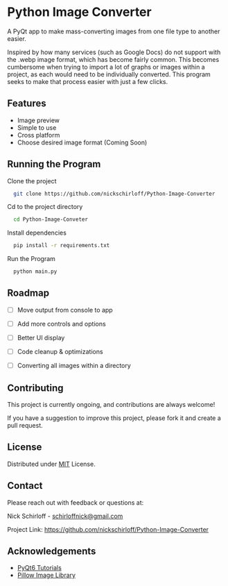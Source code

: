 
# Python Image Converter

A PyQt app to make mass-converting images from one file type to another easier.

Inspired by how many services (such as Google Docs) do not support with the .webp image format, which has become fairly common. This becomes cumbersome when trying to import a lot of graphs or images within a project, as each would need to be individually converted. This program seeks to make that process easier with just a few clicks.

## Features

- Image preview
- Simple to use
- Cross platform
- Choose desired image format (Coming Soon)


## Running the Program

Clone the project

```bash
  git clone https://github.com/nickschirloff/Python-Image-Converter
```

Cd to the project directory

```bash
  cd Python-Image-Conveter
```

Install dependencies

```bash
  pip install -r requirements.txt
```

Run the Program

```bash
  python main.py
```


## Roadmap

- [ ]  Move output from console to app
- [ ]  Add more controls and options
- [ ]  Better UI display
- [ ]  Code cleanup & optimizations
- [ ]  Converting all images within a directory


## Contributing

This project is currently ongoing, and contributions are always welcome!

If you have a suggestion to improve this project, please fork it and create a pull request.


## License

Distributed under 
[MIT](https://choosealicense.com/licenses/mit/)
License.

## Contact

Please reach out with feedback or questions at:

Nick Schirloff - schirloffnick@gmail.com

Project Link: https://github.com/nickschirloff/Python-Image-Converter



## Acknowledgements

 - [PyQt6 Tutorials](https://www.pythonguis.com/pyqt6-tutorial/)
-  [Pillow Image Library](https://python-pillow.org/)

